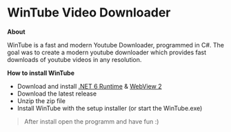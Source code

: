 # WinTube Video Downloader

**About**

WinTube is a fast and modern Youtube Downloader, programmed in C#. The goal was to create a modern youtube downloader which provides fast downloads of youtube videos in any resolution.


**How to install WinTube**

- Download and install [.NET 6 Runtime](https://dotnet.microsoft.com/en-us/download/dotnet/6.0) & [WebView 2](https://developer.microsoft.com/de-de/microsoft-edge/webview2/)
- Download the latest release
- Unzip the zip file
- Install WinTube with the setup installer (or start the WinTube.exe)
> After install open the programm and have fun :)


